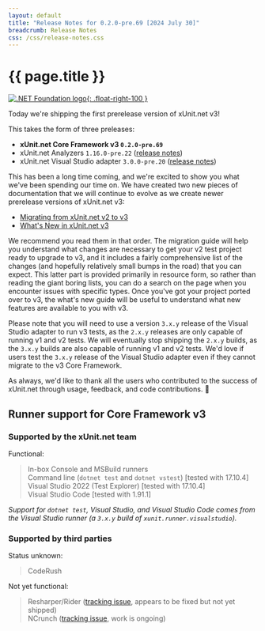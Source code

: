 ```yaml
---
layout: default
title: "Release Notes for 0.2.0-pre.69 [2024 July 30]"
breadcrumb: Release Notes
css: /css/release-notes.css
---
```


# {{ page.title }}

[![.NET Foundation logo](https://raw.githubusercontent.com/xunit/media/main/dotnet-foundation.svg){: .float-right-100 }](https://dotnetfoundation.org/projects/project-detail/xunit)

Today we're shipping the first prerelease version of xUnit.net v3!

This takes the form of three preleases:

* **xUnit.net Core Framework v3 `0.2.0-pre.69`**
* xUnit.net Analyzers `1.16.0-pre.22` ([release notes](/releases/analyzers/1.16.0-pre.22))
* xUnit.net Visual Studio adapter `3.0.0-pre.20` ([release notes](/releases/visualstudio/3.0.0-pre.20))

This has been a long time coming, and we're excited to show you what we've been spending our time on. We have created two new pieces of documentation that we will continue to evolve as we create newer prerelease versions of xUnit.net v3:

* [Migrating from xUnit.net v2 to v3](/docs/getting-started/v3/migration)
* [What's New in xUnit.net v3](/docs/getting-started/v3/whats-new)

We recommend you read them in that order. The migration guide will help you understand what changes are necessary to get your v2 test project ready to upgrade to v3, and it includes a fairly comprehensive list of the changes (and hopefully relatively small bumps in the road) that you can expect. This latter part is provided primarily in resource form, so rather than reading the giant boring lists, you can do a search on the page when you encounter issues with specific types. Once you've got your project ported over to v3, the what's new guide will be useful to understand what new features are available to you with v3.

Please note that you will need to use a version `3.x.y` release of the Visual Studio adapter to run v3 tests, as the `2.x.y` releases are only capable of running v1 and v2 tests. We will eventually stop shipping the `2.x.y` builds, as the `3.x.y` builds are also capable of running v1 and v2 tests. We'd love if users test the `3.x.y` release of the Visual Studio adapter even if they cannot migrate to the v3 Core Framework.

As always, we'd like to thank all the users who contributed to the success of xUnit.net through usage, feedback, and code contributions. 🎉

## Runner support for Core Framework v3

### Supported by the xUnit.net team

Functional:

> <span class="glyphicon glyphicon-ok-sign"></span> In-box Console and MSBuild runners<br />
> <span class="glyphicon glyphicon-ok-sign"></span> Command line (`dotnet test` and `dotnet vstest`) [tested with 17.10.4]<br />
> <span class="glyphicon glyphicon-ok-sign"></span> Visual Studio 2022 (Test Explorer) [tested with 17.10.4]<br />
> <span class="glyphicon glyphicon-ok-sign"></span> Visual Studio Code [tested with 1.91.1]

_Support for `dotnet test`, Visual Studio, and Visual Studio Code comes from the Visual Studio runner (a `3.x.y` build of `xunit.runner.visualstudio`)._

### Supported by third parties

Status unknown:

> <span class="glyphicon glyphicon-question-sign"></span> CodeRush

Not yet functional:

> <span class="glyphicon glyphicon-remove-sign"></span> Resharper/Rider ([tracking issue](https://youtrack.jetbrains.com/issue/RSRP-497885), appears to be fixed but not yet shipped)<br />
> <span class="glyphicon glyphicon-remove-sign"></span> NCrunch ([tracking issue](https://github.com/xunit/xunit/issues/2947), work is ongoing)
